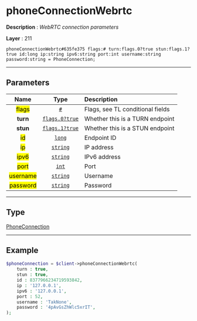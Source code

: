 # phoneConnectionWebrtc

**Description** : *WebRTC connection parameters*

**Layer** : 211

```tl
phoneConnectionWebrtc#635fe375 flags:# turn:flags.0?true stun:flags.1?true id:long ip:string ipv6:string port:int username:string password:string = PhoneConnection;
```

---

## Parameters

| Name | Type | Description |
| :---: | :---: | :--- |
| <mark>flags</mark> | [`#`](type/#) | Flags, see TL conditional fields |
| **turn** | [`flags.0?true`](type/true) | Whether this is a TURN endpoint |
| **stun** | [`flags.1?true`](type/true) | Whether this is a STUN endpoint |
| <mark>id</mark> | [`long`](type/long) | Endpoint ID |
| <mark>ip</mark> | [`string`](type/string) | IP address |
| <mark>ipv6</mark> | [`string`](type/string) | IPv6 address |
| <mark>port</mark> | [`int`](type/int) | Port |
| <mark>username</mark> | [`string`](type/string) | Username |
| <mark>password</mark> | [`string`](type/string) | Password |

---

## Type

[PhoneConnection](type/PhoneConnection)

---

## Example

```php
$phoneConnection = $client->phoneConnectionWebrtc(
	turn : true,
	stun : true,
	id : 8377966234719593842,
	ip : '127.0.0.1',
	ipv6 : '127.0.0.1',
	port : 52,
	username : 'TakNone',
	password : '4pAvGsZhWlc5xrIT',
);
```